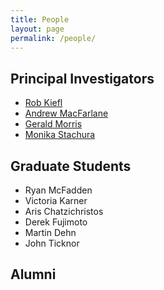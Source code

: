 ```yaml
---
title: People
layout: page
permalink: /people/
---
```


## Principal Investigators

* [Rob Kiefl](https://qmi.ubc.ca/about/directory/rob-kiefl)
* [Andrew MacFarlane](https://qmi.ubc.ca/about/directory/andrew-macfarlane)
* [Gerald Morris](https://www.researchgate.net/profile/Gerald_Morris)
* [Monika Stachura](https://www.researchgate.net/profile/Monika_Stachura2)

## Graduate Students

* Ryan McFadden
* Victoria Karner
* Aris Chatzichristos
* Derek Fujimoto
* Martin Dehn
* John Ticknor

## Alumni
